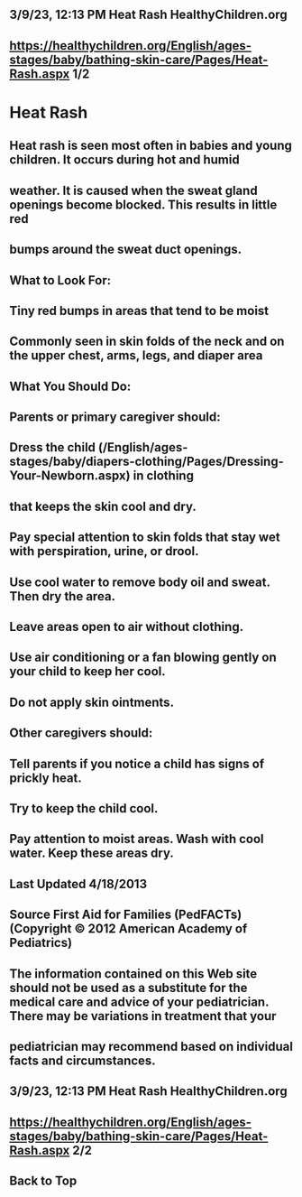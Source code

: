 ## 3/9/23, 12:13 PM Heat Rash HealthyChildren.org 

## https://healthychildren.org/English/ages-stages/baby/bathing-skin-care/Pages/Heat-Rash.aspx 1/2 

# Heat Rash 

## Heat rash is seen most often in babies and young children. It occurs during hot and humid 

## weather. It is caused when the sweat gland openings become blocked. This results in little red 

## bumps around the sweat duct openings. 

## What to Look For: 

## Tiny red bumps in areas that tend to be moist 

## Commonly seen in skin folds of the neck and on the upper chest, arms, legs, and diaper area 

## What You Should Do: 

## Parents or primary caregiver should: 

## Dress the child (/English/ages-stages/baby/diapers-clothing/Pages/Dressing-Your-Newborn.aspx) in clothing 

## that keeps the skin cool and dry. 

## Pay special attention to skin folds that stay wet with perspiration, urine, or drool. 

## Use cool water to remove body oil and sweat. Then dry the area. 

## Leave areas open to air without clothing. 

## Use air conditioning or a fan blowing gently on your child to keep her cool. 

## Do not apply skin ointments. 

## Other caregivers should: 

## Tell parents if you notice a child has signs of prickly heat. 

## Try to keep the child cool. 

## Pay attention to moist areas. Wash with cool water. Keep these areas dry. 

## Last Updated 4/18/2013 

## Source First Aid for Families (PedFACTs) (Copyright © 2012 American Academy of Pediatrics) 

## The information contained on this Web site should not be used as a substitute for the medical care and advice of your pediatrician. There may be variations in treatment that your 

## pediatrician may recommend based on individual facts and circumstances. 


## 3/9/23, 12:13 PM Heat Rash HealthyChildren.org 

## https://healthychildren.org/English/ages-stages/baby/bathing-skin-care/Pages/Heat-Rash.aspx 2/2 

## Back to Top 


